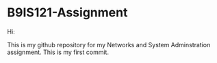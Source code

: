 # B9IS121-Assignment

Hi:

This is my github repository for my Networks and System Adminstration assignment. This is my first commit. 
